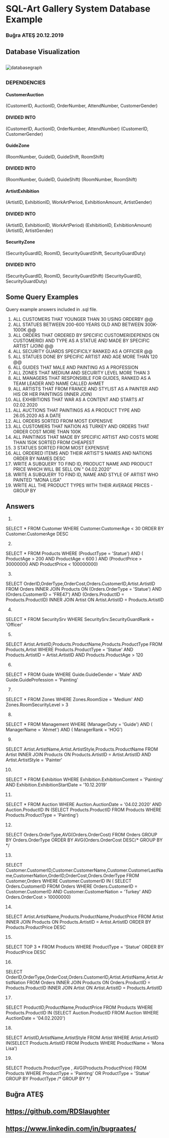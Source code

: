 # SQL-Art Gallery System Database Example
### Buğra ATEŞ 20.12.2019 

##
## Database Visualization
##
![databasegraph](https://user-images.githubusercontent.com/49213911/105477272-afe6ba80-5cb2-11eb-92cd-ccb252b372c8.png)
##

### DEPENDENCIES
#### CustomerAuction
(CustomerID, AuctionID, OrderNumber, AttendNumber, CustomerGender)
#### DIVIDED INTO
(CustomerID, AuctionID, OrderNumber, AttendNumber)
(CustomerID, CustomerGender)

#### GuideZone
(RoomNumber, GuideID, GuideShift, RoomShift)
#### DIVIDED INTO
(RoomNumber, GuideID, GuideShift)
(RoomNumber, RoomShift)

#### ArtistExhibition
(ArtistID, ExhibitionID, WorkArtPeriod, ExhibitionAmount, ArtistGender)
#### DIVIDED INTO
(ArtistID, ExhibitionID, WorkArtPeriod)
(ExhibitionID, ExhibitionAmount)
(ArtistID, ArtistGender)

#### SecurityZone
(SecurityGuardID, RoomID, SecurityGuardShift, SecurityGuardDuty)
#### DIVIDED INTO
(SecurityGuardID, RoomID, SecurityGuardShift)
(SecurityGuardID, SecurityGuardDuty)

## Some Query Examples
Query example answers included in .sql file.

1) ALL CUSTOMERS THAT YOUNGER THAN 30 USING ORDERBY @@
2) ALL STATUES BETWEEN 200-600 YEARS OLD AND BETWEEN 300K-1000K @@ 
3) ALL ORDERS THAT ORDERED BY SPECIFIC CUSTOMER(DEPENDS ON CUSTOMERID) AND TYPE AS A STATUE AND  MADE BY SPECIFIC ARTIST (JOIN) @@
4) ALL SECURITY GUARDS SPECIFICILY RANKED AS A OFFICIER @@ 
5) ALL STATUES DONE BY SPECIFIC ARTIST AND AGE MORE THAN 120 @@
6) ALL GUIDES THAT MALE AND PAINTING AS A PROFESSION
7) ALL ZONES THAT MEDIUM AND SECURITY LEVEL MORE THAN 3
8) ALL MANAGERS THAT RESPONSIBLE FOR GUIDES, RANKED AS A TEAM LEADER AND NAME CALLED AHMET
9) ALL ARTISTS THAT FROM FRANCE AND STYLIST AS A PAINTER AND HIS OR HER PAINTINGS (INNER JOIN)
10) ALL EXHIBITIONS THAT WAR AS A CONTENT AND STARTS AT 02.02.2020
11) ALL AUCTIONS THAT PAINTINGS AS A PRODUCT TYPE AND 26.05.2020 AS A DATE
12) ALL ORDERS SORTED FROM MOST EXPENSIVE 
13) ALL CUSTOMERS THAT NATION AS TURKEY AND ORDERS THAT ORDER COST MORE THAN 100K
14) ALL PAINTINGS THAT MADE BY SPECIFIC ARTIST AND COSTS MORE THAN 150K SORTED FROM CHEAPEST
15) 3 STATUES SORTED FROM MOST EXPENSIVE
16) ALL ORDERED ITEMS AND THEIR ARTIST'S NAMES AND NATIONS ORDER BY NAMES DESC
17) WRITE A SUBQUERY TO FIND ID, PRODUCT NAME AND PRODUCT PRICE WHICH WILL BE SELL ON " 04.02.2020"
18) WRITE A SUBQUERY TO FIND ID, NAME AND STYLE OF ARTIST WHO PAINTED "MONA LISA"
19) WRITE ALL THE PRODUCT TYPES WITH THEIR AVERAGE PRICES - GROUP BY 

## Answers

1)
SELECT * FROM Customer WHERE Customer.CustomerAge < 30 ORDER BY Customer.CustomerAge DESC

2)
SELECT * FROM Products WHERE (ProductType = 'Statue') AND ( ProductAge > 200 AND ProductAge < 600 ) AND (ProductPrice > 30000000 AND ProductPrice < 100000000)

3)
SELECT OrderID,OrderType,OrderCost,Orders.CustomerID,Artist.ArtistID FROM Orders INNER JOIN Products ON (Orders.OrderType = 'Statue') AND (Orders.CustomerID = 'FRE47') AND (Orders.ProductID = Products.ProductID) INNER JOIN Artist ON Artist.ArtistID = Products.ArtistID

4)
SELECT * FROM SecuritySrv WHERE SecuritySrv.SecurityGuardRank = 'Officer' 

5)
SELECT Artist.ArtistID,Products.ProductName,Products.ProductType FROM Products,Artist WHERE Products.ProductType = 'Statue' AND Products.ArtistID = Artist.ArtistID AND Products.ProductAge > 120

6)
SELECT * FROM Guide WHERE Guide.GuideGender = 'Male' AND Guide.GuideProfession = 'Painting'

7)
SELECT * FROM Zones WHERE Zones.RoomSize = 'Medium' AND Zones.RoomSecurityLevel > 3

8)
SELECT * FROM Management WHERE (ManagerDuty = 'Guide') AND ( ManagerName = 'Ahmet') AND ( ManagerRank = 'HOG')

9)
SELECT Artist.ArtistName,Artist.ArtistStyle,Products.ProductName FROM Artist INNER JOIN Products ON Products.ArtistID = Artist.ArtistID AND Artist.ArtistStyle = 'Painter'

10)
SELECT * FROM Exhibition WHERE Exhibition.ExhibitionContent = 'Painting' AND Exhibition.ExhibitionStartDate = '10.12.2019'

11)
SELECT * FROM Auction WHERE Auction.AuctionDate = '04.02.2020' AND Auction.ProductID IN (SELECT Products.ProductID FROM Products WHERE Products.ProductType = 'Painting')

12)
SELECT Orders.OrderType,AVG(Orders.OrderCost) FROM Orders GROUP BY Orders.OrderType ORDER BY AVG(Orders.OrderCost DESC/* GROUP BY */

13)
SELECT Customer.CustomerID,Customer.CustomerName,Customer.CustomerLastName,CustomerNation,OrderID,OrderCost,Orders.OrderType FROM Customer,Orders WHERE Customer.CustomerID IN ( SELECT Orders.CustomerID FROM Orders WHERE Orders.CustomerID = Customer.CustomerID AND Customer.CustomerNation = 'Turkey' AND Orders.OrderCost > 10000000)

14)
SELECT Artist.ArtistName,Products.ProductName,ProductPrice FROM Artist INNER JOIN Products ON Products.ArtistID = Artist.ArtistID ORDER BY Products.ProductPrice DESC

15)
SELECT TOP 3 * FROM Products WHERE ProductType = 'Statue' ORDER BY ProductPrice DESC 

16)
SELECT OrderID,OrderType,OrderCost,Orders.CustomerID,Artist.ArtistName,Artist.ArtistNation FROM Orders INNER JOIN Products ON Orders.ProductID = Products.ProductID INNER JOIN Artist ON Artist.ArtistID = Products.ArtistID

17)
SELECT ProductID,ProductName,ProductPrice FROM Products WHERE Products.ProductID IN (SELECT Auction.ProductID FROM Auction WHERE AuctionDate = '04.02.2020') 

18)
SELECT ArtistID,ArtistName,ArtistStyle FROM Artist WHERE Artist.ArtistID IN(SELECT Products.ArtistID FROM Products WHERE ProductName = 'Mona Lisa')

19)
SELECT Products.ProductType , AVG(Products.ProductPrice) FROM Products WHERE ProductType = 'Painting' OR ProductType = 'Statue' GROUP BY ProductType /* GROUP BY */


##
## Buğra ATEŞ 
## https://github.com/RDSlaughter
## https://www.linkedin.com/in/bugraates/


